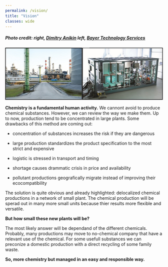```yaml
---
permalink: /vision/
title: "Vision"
classes: wide
---
```



##### Photo credit: right, [Dimitry Anikin](https://unsplash.com) left, [Bayer Technology Services](https://cordis.europa.eu/docs/results/228867/final1-f3-factory-keymessages-and-casestudy-summaries.pdf) #####
![plant](/assets/images/Vision_Image.jpg)


**Chemistry is a fundamental human activity.** We cannont avoid to produce chemical substances. However, we can review the way we make them. Up to now, production tend to be concentrated in large plants. Some drawbacks of this method are coming out:

- concentration of substances increases the risk if they are dangerous

- large production standardizes the product specification to the most strict and expensive

- logistic is stressed in transport and timing

- shortage causes drammatic crisis in price and availability

- pollutant productions geografically migrate instead of improving their ecocompatibility


The solution is quite obvious and already highlighted: delocalized chemical productions in a network of small plant. The chemical production will be sperad out in many more small units because thier results more flexible and versatile.

**But how small these new plants will be?**

The most likely answer will be dependand of the different chemicals. Probably, many productions may move to no-chemical company that have a relevant use of the chemical. For some usefull substances we can preconize a domestic production with a direct recycling of some family waste.

**So, more chemistry but managed in an easy and responsible way.**